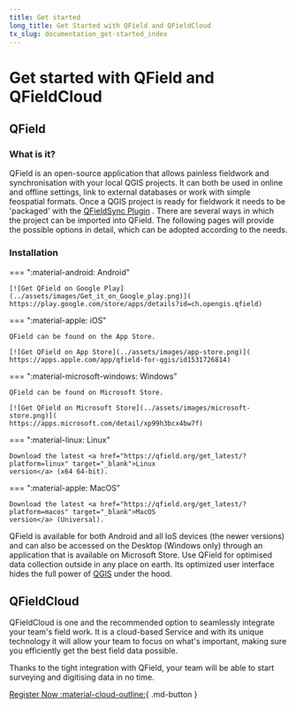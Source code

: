 ```yaml
---
title: Get started
long_title: Get Started with QField and QFieldCloud
tx_slug: documentation_get-started_index
---
```


# Get started with QField and QFieldCloud

## QField

### What is it?

QField is an open-source application that allows painless fieldwork and synchronisation with your local QGIS projects. It can both be used in online and offline settings, link to external databases or work with simple feospatial formats. Once a QGIS project is ready for fieldwork it needs to be 'packaged' with the [QFieldSync Plugin](../get-started/tutorials/get-started-qfs.md) . There are several ways in which the project can be imported into QField. The following pages will provide the possible options in detail, which can be adopted according to the needs.

### Installation

=== ":material-android: Android"

    [![Get QField on Google Play](../assets/images/Get_it_on_Google_play.png)](
    https://play.google.com/store/apps/details?id=ch.opengis.qfield)

=== ":material-apple: iOS"

    QField can be found on the App Store.

    [![Get QField on App Store](../assets/images/app-store.png)](
    https://apps.apple.com/app/qfield-for-qgis/id1531726814)

=== ":material-microsoft-windows: Windows"

    QField can be found on Microsoft Store.

    [![Get QField on Microsoft Store](../assets/images/microsoft-store.png)](
    https://apps.microsoft.com/detail/xp99h3bcx4bw7f)

=== ":material-linux: Linux"

    Download the latest <a href="https://qfield.org/get_latest/?platform=linux" target="_blank">Linux
    version</a> (x64 64-bit).

=== ":material-apple: MacOS"

    Download the latest <a href="https://qfield.org/get_latest/?platform=macos" target="_blank">MacOS
    version</a> (Universal).

QField is available for both Android and all IoS devices (the newer versions) and can also be accessed on the Desktop (Windows only) through an application that is available on Microsoft Store.
Use QField for optimised data collection outside in any place on earth. 
Its optimized user interface hides the full power of [QGIS](https://qgis.org) under the hood.

## QFieldCloud

QFieldCloud is one and the recommended option to seamlessly integrate your team's field work. 
It is a cloud-based Service and with its unique technology it will allow your team to focus on what's important, making sure you efficiently get the best field data possible.

Thanks to the tight integration with QField, your team will be able to start surveying and digitising data in no time.

[Register Now :material-cloud-outline:](https://app.qfield.cloud/accounts/signup/){ .md-button }

